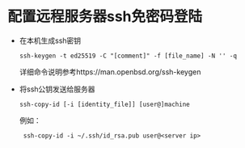 # 配置远程服务器ssh免密码登陆

- 在本机生成ssh密钥

    ```shell
    ssh-keygen -t ed25519 -C "[comment]" -f [file_name] -N '' -q
    ```

    详细命令说明参考https://man.openbsd.org/ssh-keygen

- 将ssh公钥发送给服务器

    ```shell
    ssh-copy-id [-i [identity_file]] [user@]machine
    ```

    例如：

    ```shell
     ssh-copy-id -i ~/.ssh/id_rsa.pub user@<server ip>
    ```